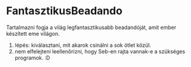 # FantasztikusBeadando
Tartalmazni fogja a világ legfantasztikusabb beadandóját, amit ember készített eme világon.

1. lépés: kiválasztani, mit akarok csinálni a sok ötlet közül.
2. nem elfelejteni leellenőrizni, hogy Seb-en rajta vannak-e a szükséges programok. :D 
